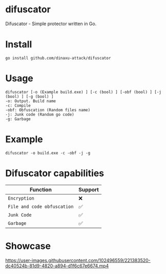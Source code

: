 # difuscator
Difuscator - Simple protector written in Go.


# Install 
```
go install github.com/dinaxu-attack/difuscator 
```

# Usage

```
difuscator [-o (Example build.exe) ] [-c (bool) ] [-obf (bool) ] [-j (bool) ] [-g (bool) ]
-o: Output. Build name
-c: Compile
-obf: Obfuscation (Random files name)
-j: Junk code (Random go code)
-g: Garbage
```

# Example 

```
difuscator -o build.exe -c -obf -j -g
```

# Difuscator capabilities

| Function | Support |
|---|---|
|`Encryption`|❌|
|`File and code obfuscation`|✅|
|`Junk Code`|✅|
|`Garbage`|✅|


# Showcase

https://user-images.githubusercontent.com/102496559/221383520-dc40524b-81d9-4820-a894-d1f6c67e6674.mp4

